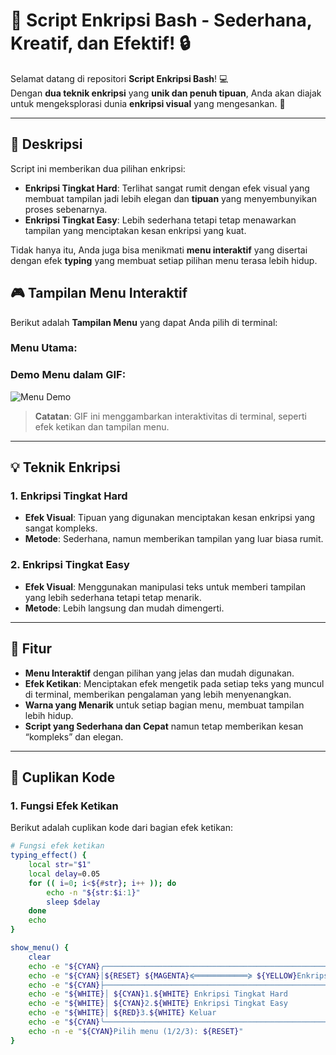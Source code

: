 # 🚀 **Script Enkripsi Bash** - Sederhana, Kreatif, dan Efektif! 🔒

Selamat datang di repositori **Script Enkripsi Bash**! 💻  
Dengan **dua teknik enkripsi** yang **unik dan penuh tipuan**, Anda akan diajak untuk mengeksplorasi dunia **enkripsi visual** yang mengesankan. 🧐

---

## 📜 **Deskripsi**
Script ini memberikan dua pilihan enkripsi:
- **Enkripsi Tingkat Hard**: Terlihat sangat rumit dengan efek visual yang membuat tampilan jadi lebih elegan dan **tipuan** yang menyembunyikan proses sebenarnya.
- **Enkripsi Tingkat Easy**: Lebih sederhana tetapi tetap menawarkan tampilan yang menciptakan kesan enkripsi yang kuat.

Tidak hanya itu, Anda juga bisa menikmati **menu interaktif** yang disertai dengan efek **typing** yang membuat setiap pilihan menu terasa lebih hidup.

## 🎮 **Tampilan Menu Interaktif**
Berikut adalah **Tampilan Menu** yang dapat Anda pilih di terminal:

### **Menu Utama**:

### **Demo Menu dalam GIF**:
![Menu Demo](https://media.giphy.com/media/xUOxf59VSKYZjsO8kA/giphy.gif)

> **Catatan**: GIF ini menggambarkan interaktivitas di terminal, seperti efek ketikan dan tampilan menu.

---

## 💡 **Teknik Enkripsi**
### **1. Enkripsi Tingkat Hard**
- **Efek Visual**: Tipuan yang digunakan menciptakan kesan enkripsi yang sangat kompleks.
- **Metode**: Sederhana, namun memberikan tampilan yang luar biasa rumit.

### **2. Enkripsi Tingkat Easy**
- **Efek Visual**: Menggunakan manipulasi teks untuk memberi tampilan yang lebih sederhana tetapi tetap menarik.
- **Metode**: Lebih langsung dan mudah dimengerti.

---

## 🚀 **Fitur**
- **Menu Interaktif** dengan pilihan yang jelas dan mudah digunakan.
- **Efek Ketikan**: Menciptakan efek mengetik pada setiap teks yang muncul di terminal, memberikan pengalaman yang lebih menyenangkan.
- **Warna yang Menarik** untuk setiap bagian menu, membuat tampilan lebih hidup.
- **Script yang Sederhana dan Cepat** namun tetap memberikan kesan “kompleks” dan elegan.

---

## 📝 **Cuplikan Kode**

### 1. **Fungsi Efek Ketikan**
Berikut adalah cuplikan kode dari bagian efek ketikan:
```bash
# Fungsi efek ketikan
typing_effect() {
    local str="$1"
    local delay=0.05
    for (( i=0; i<${#str}; i++ )); do
        echo -n "${str:$i:1}"
        sleep $delay
    done
    echo
}

show_menu() {
    clear
    echo -e "${CYAN}╭────────────────────────────────────────────────────────────╮${RESET}"
    echo -e "${CYAN}│${RESET} ${MAGENTA}≼════════════≽ ${YELLOW}Enkripsi Menu ${MAGENTA}≼════════════≽ ${CYAN}│${RESET}"
    echo -e "${CYAN}├────────────────────────────────────────────────────────────┤${RESET}"
    echo -e "${WHITE}│ ${CYAN}1.${WHITE} Enkripsi Tingkat Hard                ${CYAN}│${RESET}"
    echo -e "${WHITE}│ ${CYAN}2.${WHITE} Enkripsi Tingkat Easy                ${CYAN}│${RESET}"
    echo -e "${WHITE}│ ${RED}3.${WHITE} Keluar                               ${CYAN}│${RESET}"
    echo -e "${CYAN}╰────────────────────────────────────────────────────────────╯${RESET}"
    echo -n -e "${CYAN}Pilih menu (1/2/3): ${RESET}"
}
